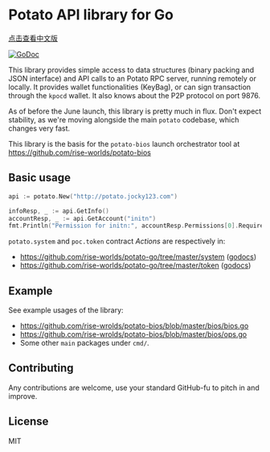 Potato API library for Go
=========================

[点击查看中文版](./README-cn.md)

[![GoDoc](https://godoc.org/github.com/rise-worlds/potato-go?status.svg)](https://godoc.org/github.com/rise-worlds/potato-go)

This library provides simple access to data structures (binary packing
and JSON interface) and API calls to an Potato RPC server, running
remotely or locally.  It provides wallet functionalities (KeyBag), or
can sign transaction through the `kpocd` wallet. It also knows about
the P2P protocol on port 9876.

As of before the June launch, this library is pretty much in
flux. Don't expect stability, as we're moving alongside the main
`potato` codebase, which changes very fast.

This library is the basis for the `potato-bios` launch orchestrator tool
at https://github.com/rise-worlds/potato-bios

Basic usage
-----------

```go
api := potato.New("http://potato.jocky123.com")

infoResp, _ := api.GetInfo()
accountResp, _ := api.GetAccount("initn")
fmt.Println("Permission for initn:", accountResp.Permissions[0].RequiredAuth.Keys)
```

`potato.system` and `poc.token` contract _Actions_ are respectively in:
* https://github.com/rise-worlds/potato-go/tree/master/system ([godocs](https://godoc.org/github.com/rise-worlds/potato-go/system))
* https://github.com/rise-worlds/potato-go/tree/master/token ([godocs](https://godoc.org/github.com/rise-worlds/potato-go/token))

Example
-------

See example usages of the library:

* https://github.com/rise-wrolds/potato-bios/blob/master/bios/bios.go
* https://github.com/rise-wrolds/potato-bios/blob/master/bios/ops.go
* Some other `main` packages under `cmd/`.

Contributing
------------

Any contributions are welcome, use your standard GitHub-fu to pitch in and improve.

License
-------

MIT
